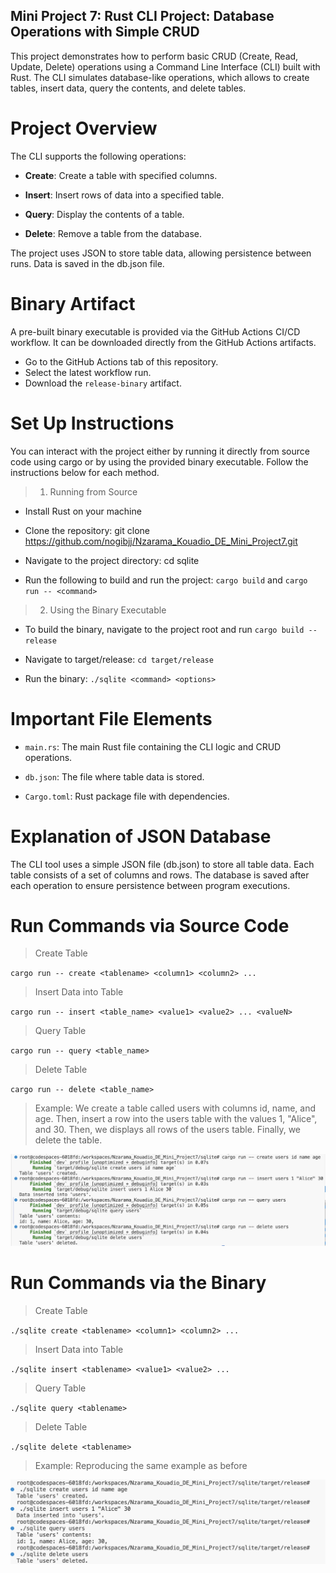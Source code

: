 ## Mini Project 7: Rust CLI Project: Database Operations with Simple CRUD

This project demonstrates how to perform basic CRUD (Create, Read, Update, Delete) operations using a Command Line Interface (CLI) built with Rust. The CLI simulates database-like operations, which allows to create tables, insert data, query the contents, and delete tables.

# Project Overview
The CLI supports the following operations:

- **Create**: Create a table with specified columns.

- **Insert**: Insert rows of data into a specified table.

- **Query**: Display the contents of a table.

- **Delete**: Remove a table from the database.

The project uses JSON to store table data, allowing persistence between runs. Data is saved in the db.json file.

# Binary Artifact

A pre-built binary executable is provided via the GitHub Actions CI/CD workflow. It can be downloaded directly from the GitHub Actions artifacts.

- Go to the GitHub Actions tab of this repository.
- Select the latest workflow run.
- Download the `release-binary` artifact.

# Set Up Instructions

You can interact with the project either by running it directly from source code using cargo or by using the provided binary executable. Follow the instructions below for each method.

> 1. Running from Source

- Install Rust on your machine

- Clone the repository: git clone https://github.com/nogibjj/Nzarama_Kouadio_DE_Mini_Project7.git

- Navigate to the project directory: cd sqlite

- Run the following to build and run the project: `cargo build` and `cargo run -- <command>`

> 2. Using the Binary Executable

- To build the binary, navigate to the project root and run `cargo build --release`

- Navigate to target/release: `cd target/release`

- Run the binary: `./sqlite <command> <options>`

# Important File Elements

- `main.rs`: The main Rust file containing the CLI logic and CRUD operations.

- `db.json`: The file where table data is stored.

- `Cargo.toml`: Rust package file with dependencies.

# Explanation of JSON Database

The CLI tool uses a simple JSON file (db.json) to store all table data. Each table consists of a set of columns and rows. The database is saved after each operation to ensure persistence between program executions.

# Run Commands via Source Code

> Create Table

`cargo run -- create <tablename> <column1> <column2> ...`

> Insert Data into Table

`cargo run -- insert <table_name> <value1> <value2> ... <valueN>` 

> Query Table

` cargo run -- query <table_name> `

> Delete Table

`cargo run -- delete <table_name>`

> Example: We create a table called users with columns id, name, and age. Then, insert a row into the users table with the values 1, "Alice", and 30. Then, we displays all rows of the users table. Finally, we delete the table. 

![alt text](sqlite/Images/SourceCode.png)

# Run Commands via the Binary

> Create Table

`./sqlite create <tablename> <column1> <column2> ...`

> Insert Data into Table

`./sqlite insert <tablename> <value1> <value2> ...`

> Query Table

`./sqlite query <tablename>`

> Delete Table

`./sqlite delete <tablename>`

> Example: Reproducing the same example as before

![alt text](sqlite/Images/Binary.png)




